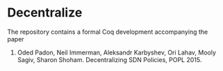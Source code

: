 Decentralize
============

The repository contains a formal Coq development accompanying the paper
1. Oded Padon, Neil Immerman, Aleksandr Karbyshev, Ori Lahav, Mooly Sagiv, Sharon Shoham.
   Decentralizing SDN Policies, POPL 2015.

